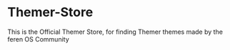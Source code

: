 # Themer-Store
This is the Official Themer Store, for finding Themer themes made by the feren OS Community
